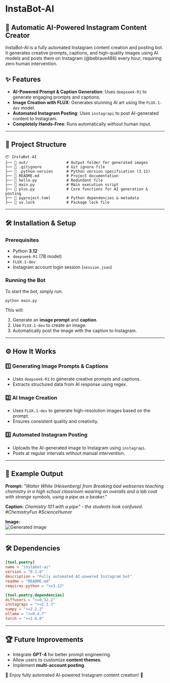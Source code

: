 # InstaBot-AI

## 🚀 Automatic AI-Powered Instagram Content Creator

InstaBot-AI is a fully automated Instagram content creation and posting bot. It generates creative prompts, captions, and high-quality images using AI models and posts them on Instagram (@bebrave486) every hour, requiring zero human intervention.

## ✨ Features
- **AI-Powered Prompt & Caption Generation**: Uses `deepseek-R1` to generate engaging prompts and captions.
- **Image Creation with FLUX**: Generates stunning AI art using the `FLUX.1-dev` model.
- **Automated Instagram Posting**: Uses `instagrapi` to post AI-generated content to Instagram.
- **Completely Hands-Free**: Runs automatically without human input.

---

## 📂 Project Structure
```
📦 InstaBot-AI
├── 📂 out/                 # Output folder for generated images
├── 📄 .gitignore           # Git ignore file
├── 📄 .python-version      # Python version specification (3.12)
├── 📄 README.md            # Project documentation
├── 📄 hello.py             # Redundant file
├── 📄 main.py              # Main execution script
├── 📄 plus.py              # Core functions for AI generation & posting
├── 📄 pyproject.toml       # Python dependencies & metadata
├── 📄 uv.lock              # Package lock file
```

---

## 🛠️ Installation & Setup
### Prerequisites
- Python **3.12**
- `deepseek-R1` (7B model)
- `FLUX.1-dev`
- Instagram account login session (`session.json`)

### Running the Bot
To start the bot, simply run:
```bash
python main.py
```
This will:
1. Generate an **image prompt** and **caption**.
2. Use `FLUX.1-dev` to create an image.
3. Automatically post the image with the caption to Instagram.

---

## ⚙️ How It Works
### 1️⃣ Generating Image Prompts & Captions
- Uses `deepseek-R1` to generate creative prompts and captions.
- Extracts structured data from AI response using regex.

### 2️⃣ AI Image Creation
- Uses `FLUX.1-dev` to generate high-resolution images based on the prompt.
- Ensures consistent quality and creativity.

### 3️⃣ Automated Instagram Posting
- Uploads the AI-generated image to Instagram using `instagrapi`.
- Posts at regular intervals without manual intervention.

---

## 📌 Example Output
**Prompt:**  *"Walter White (Heisenberg) from Breaking bad webseries teaching chemistry in a high school classroom wearing an overalls and a lab coat with strange symbols, using a pipe as a beaker."*

**Caption:**  *Chemistry 101 with a pipe" - the students look confused. #ChemistryFun #ScienceHumor*

**Image:**  
![Generated Image](out/Creative_bb_0.png)

---

## 🛠️ Dependencies
```toml
[tool.poetry]
name = "instabot-ai"
version = "0.1.0"
description = "Fully automated AI-powered Instagram bot"
readme = "README.md"
requires-python = ">=3.12"

[tool.poetry.dependencies]
diffusers = ">=0.32.2"
instagrapi = ">=2.1.3"
numpy = ">=2.2.2"
ollama = ">=0.4.7"
torch = ">=2.6.0"
```

---

## 🏆 Future Improvements
- Integrate **GPT-4** for better prompt engineering.
- Allow users to customize **content themes**.
- Implement **multi-account posting**.

🚀 Enjoy fully automated AI-powered Instagram content creation! 🚀

